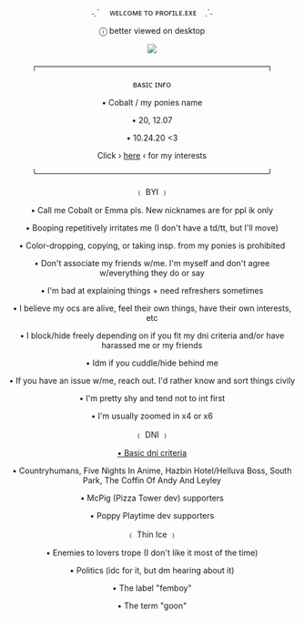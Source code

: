 <div align="center">

<p>
˗ˏˋ 　ᴡᴇʟᴄᴏᴍᴇ ᴛᴏ ᴘʀᴏғɪʟᴇ.ᴇxᴇ　ˎˊ˗
</p>
<p>
<p>
ⓘ better viewed on desktop
</p>
<p>
<img src="https://i.imgur.com/8qrqPvd.png" />
</p>
<p>

<p>
╭—————————————————————————————╮
</p>
<p>
ʙᴀsɪᴄ ɪɴғᴏ
</p>
<p>
• Cobalt / my ponies name
</p>
<p>
• 20, 12.07
</p>
<p>
• 10.24.20 <3
</p>
<p>
	
Click › [here](https://github.com/cobaltpng/thefootsoldier) ‹ for my interests
</p>
<p>
╰—————————————————————————————╯
</p>
<p>
﹙ BYI ﹚
</p>
<p>
• Call me Cobalt or Emma pls. New nicknames are for ppl ik only
</p>
<p>
• Booping repetitively irritates me (I don't have a td/tt, but I'll move)
</p>
<p>
• Color-dropping, copying, or taking insp. from my ponies is prohibited
</p>
<p>
• Don't associate my friends w/me. I'm myself and don't agree w/everything they do or say
</p>
<p>
• I'm bad at explaining things + need refreshers sometimes
</p>
<p>
• I believe my ocs are alive, feel their own things, have their own interests, etc
</p>
<p>
• I block/hide freely depending on if you fit my dni criteria and/or have harassed me or my friends
</p>
• Idm if you cuddle/hide behind me
</p>
<p>
• If you have an issue w/me, reach out. I'd rather know and sort things civily
</p>
<p>
• I'm pretty shy and tend not to int first
</p>
<p>
• I'm usually zoomed in x4 or x6
</p>
<p>
﹙ DNI ﹚
</p>
<p>
	
[• Basic dni criteria](https://basic-dni.crd.co/)
</p>
</p>
• Countryhumans, Five Nights In Anime, Hazbin Hotel/Helluva Boss, South Park, The Coffin Of Andy And Leyley
</p>
• McPig (Pizza Tower dev) supporters
</p>
</p>
• Poppy Playtime dev supporters
</p>
<p>
﹙ Thin Ice ﹚
</p>
<p>
• Enemies to lovers trope (I don't like it most of the time)
</p>
<p>
• Politics (idc for it, but dm hearing about it)
</p>

<p>
• The label "femboy"
</p>
<p>
• The term "goon"
</p>
